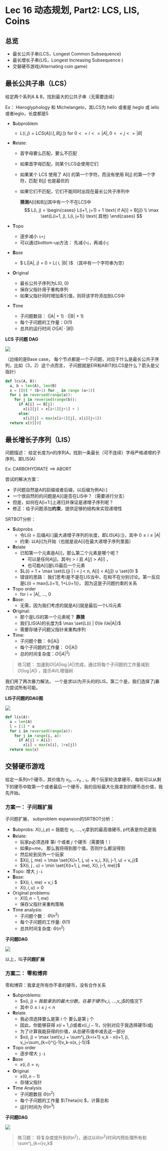 # Lec 16 动态规划, Part2: LCS, LIS, Coins



## 总览

- 最长公共子串(LCS，Longest Common Subsequence)
- 最长增长子串(LIS，Longest Increasing Subsequence )
- 交替硬币游戏(Alternating coin game)



## 最长公共子串（LCS）



给定两个系列A & B，找到最大的公共子串（无需要连续）

Ex： Hieroglyphology 和 Michelangelo，其LCS为 hello 或者是 heglo 或 iello 或者ieglo，长度都是5

- **S**ubproblem

  - $L(i, j) = LCS(A[i:], B[j:]) \text{ for }0 <= i <= | A |, 0 <= j <= |B|$

- **R**elate: 

  - 首字母要么匹配，要么不匹配

  - 如果首字母匹配，则某个LCS会使用它们

  - 如果某个 LCS 使用了 A[i] 的第一个字符，而没有使用 B[j] 的第一个字符，匹配 B[j] 也是最优的

  - 如果它们不匹配，它们不能同时出现在最长公共子序列中

    **猜测**A[i]和B[j]其中有一个不在LCS中
    $$
    L(i, j) = 
    \begin{cases}
    L(i+1, j+1) + 1 \text{  if A[i] = B[j]} \\
    \max \set{L(i+1, j), L(i, j+1)}  \text{  其他}
    \end{cases}
    $$

- **T**opo

  - 逐步减小 ``i+j``
  - 可以通过bottom-up方法： 先减小``i``，再减小``j``

- **B**ase

  - $ L(|A|, j) = 0 = L( i, |B| )$ （其中有一个字符串为空）

- **O**riginal

  - 最长公共子序列为L(0, 0)
  - 保存父指针用于重构序列
  - 如果父指针同时增加索引值，则将该字符添加到LCS中

- **T**ime

  - 子问题数目： (|A| + 1) · (|B| + 1)
  - 每个子问题的工作量：O(1)
  - 总共的运行时间 $O(|A|·|B|)$​



**LCS 子问题 DAG**

![](http://14.103.135.111:49153/i/666d5b886cbe8.png)

（边缘的是Base case， 每个节点都是一个子问题，对应于什么是最长公共子序列，比如（3，2）这个点而言， 子问题就是EIR和ABIT的LCS是什么？箭头是父指针）



```python
def lcs(A, B):
  a, b = len(A), len(B)
  x = [[0] * (b+1) for _ in range (a+1)]
  for i in reversed(range(a)):
    for j in reversed(range(b)):
      if A[i] == B[j]:
        x[i][j] = x[i+1][j+1] + 1
      else:
        x[i][j] = max(x[i+1][j], x[i][j+1])
  return x[0][0]
```







## 最长增长子序列（LIS）

问题描述： 给定长度为n的序列A，找到一条最长（可不连续）字母严格递增的子序列，即LIS(A)

Ex: CARBOHYDRATE ==> ABORT

尝试的解决方案：

- 子问题自然是A的前缀或者后缀，以后缀为例A[i:]
- 一个很自然的的问题是A[i]是否在LIS中？（需要进行分支）
- 但是，如何在A[i+1:]上递归并保证是递增子序列呢？
- 修正：给子问题添加**约束**，提供足够的结构来实现递增性



SRTBOT分析：

- **S**ubprobs
  - 令L(i) = 后缀$A[i:]$最大递增子序列的长度，即$LIS(A[i:])$，其中 $0\le i \le |A|$
  - 约束: 以A[i]为开始（也就是说A[i]在最大递增子序列里面）
- **R**elate
  - 已知第一个元素是A[i]，那么第二个元素是哪个呢？
    - 可以是任何$A[j]\text{，其中} j  > i \text{ 且 } A[j] > A[i]$ ，
    - 也可能A[i]是LIS最后一个元素
  - $L(i) = 1 + \max \set{L(j) | i < j < n, A[i] < A[j]} ∪ \set{0} $
  - 错误的思路： 我们思考i是不是在LIS当中，在和不在分别讨论。第一反应是L(i) =  max{L(i+1), 1+L(i+1)}， 因为这是子问题约束的关系
- **T**opo order
  - for  i = |A|, ..., 0
- **B**ase:
  - 无需，因为我们考虑的就是A[i]就是最后一个LIS元素
- **O**riginal: 
  - 那个是LIS的第一个元素呢？ **靠猜**
  - 我们LIS(A)的长度为$ \max \set{L(i) | 0\le i\le|A|}$
  - 需要存储子问题父指针来重构序列
- **T**ime: 
  - 子问题个数： θ(|A|) 
  - 每个子问题的工作量： O(|A|)
  - 总的时间复杂度：$O(|A|^2)$ 

> 练习题：  加速到$O(|A|\log{|A|})$完成，通过将每个子问题的工作量减到$O(\log{|A|})$ ，提示AVL增强树

我们用了两次暴力解法， 一个是求以i为开头的的LIS，第二个是，我们选择了j暴力尝试所有可能。

**LIS子问题的DAG图**

![](http://14.103.135.111:49153/i/666e9fbdbde9f.png)



```python
def lis(A):
  a = len(A)
  l = [1] * a
  for i in reversed(range(a)):
    for j in range(i, a):
      if A[j] > A[i]:
        x[i] = max(x[i], 1+x[j])
  return max(x)
```





## 交替硬币游戏

给定一系列n个硬币，其价值为 $v_0, ... v_{n-1}$​，两个玩家轮流拿硬币，每轮可以从剩下的硬币中取第一个或者最后一个硬币，我的目标最大化我拿到的硬币总价值，我先开始。

### 方案一： 子问题扩展

子问题扩展， subproblem expansion的SRTBOT分析：

- **S**ubprobs:   $X(i, j, p)$ = 我能在 $v_i, .... , v_j$拿到的最高值硬币, p代表是你还是我
- **R**elate:  
  - 玩家p必须选择 第$i$ 个或者 $j$ 个硬币（需要猜！）
  - 如果p=me， 那么我将得到那个值，否则什么都没得到
  - 然后轮到另外一个玩家
  - $X(i, j, me) = \max \set{X(i+1, j, u) + v_i, X(i, j-1, u) + v_j}$
  - $X(i, j , u) = \min \set{X(i+1, j, me), X(i, j-1, me)}$
- **T**opo:  增大  ``j-i``
- **B**ase: 
  - $X(i, i, me) = v_i $
  - $X(i, i, u) = 0$
- Original problems:
  -  $X(0, n-1, me)$
  -  保存父指针来重构策略
- **T**ime analysis: 
  - 子问题个数： $\Theta(n^2)$
  - 每个子问题的工作量: $\Theta(1)$
  - 总共时间复杂度: $\Theta(n^2)$

**子问题DAG**

![](http://14.103.135.111:49153/i/666ea842acaff.png)

以上，叫**子问题扩展**





### 方案二： 零和博弈

零和博弈：我拿走所有你不拿的硬币，没有合作关系

- **S**ubproblems:
  - $x(i, j) = $我能拿到的最大分数，在基于硬币$v_i, ...,v_j$的情况下
  - 其中 $0\le i \le j \lt n$
- **R**elate
  - 我必须选择要么是第 i 个 要么是第 j 个
  - 因此，你能够获得 $x(i+1, j)$或者$x(i, j-1)$，分别对应于我选择硬币i或j
  - 为了计算我能获得的价值，从总硬币值中减去这一部分
  - $x(i, j) = \max \set{v_i + \sum^j_{k=i+1} v_k - x(i+1, j), v_j+\sum_{k=i}^{j-1}v_k-x(x, j-1)}$
- **T**opo order
  - 逐步增大 ``j-i``
- **B**ase
  - $x(i, i) = v_i$
- **O**riginal
  - $x(0, n-1)$
  - 存储父指针
- **T**ime Analysis
  - 子问题数目 $\Theta(n^2)$
  - 每个子问题的工作量 $\Theta(n) $，计算总和
  - 运行时间为 $\Theta(n^3)$​

**子问题DAG**

![](http://14.103.135.111:49153/i/666ea862d10b2.png)

> 练习题： 将复杂度提升到$\Theta(n^2)$，通过以$\Theta(n^2)$时间内预处理所有和\sum^j_{k=i}v_k$


